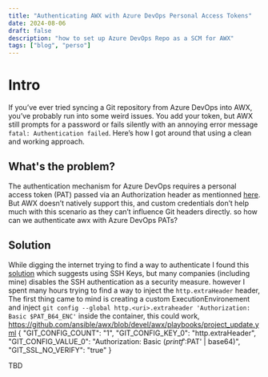 ```yaml
---
title: "Authenticating AWX with Azure DevOps Personal Access Tokens"
date: 2024-08-06
draft: false
description: "how to set up Azure DevOps Repo as a SCM for AWX"
tags: ["blog", "perso"]
---
```


# Intro

If you’ve ever tried syncing a Git repository from Azure DevOps into AWX, you’ve probably run into some weird issues. You add your token, but AWX still prompts for a password or fails silently with an annoying error message `fatal: Authentication failed`. Here’s how I got around that using a clean and working approach.

## What's the problem?

The authentication mechanism for Azure DevOps requires a personal access token (PAT) passed via an Authorization header as mentionned [here](https://learn.microsoft.com/en-us/azure/devops/organizations/accounts/use-personal-access-tokens-to-authenticate?view=azure-devops&tabs=Linux). But AWX doesn’t natively support this, and custom credentials don’t help much with this scenario as they can’t influence Git headers directly. so how can we authenticate awx with Azure DevOps PATs?

## Solution

While digging the internet trying to find a way to authenticate I found this [solution](https://forum.ansible.com/t/using-azure-devops-repo-as-scm-for-awx-project-fails-to-authenticate/6819/3) which suggests using SSH Keys, but many companies (including mine) disables the SSH authentication as a security measure. however I spent many hours trying to find a way to inject the `http.extraHeader` header, The first thing came to mind is creating a custom ExecutionEnvironement and inject `git config --global http.<uri>.extraheader 'Authorization: Basic $PAT_B64_ENC'` inside the container, this could work,
https://github.com/ansible/awx/blob/devel/awx/playbooks/project_update.yml
{
  "GIT_CONFIG_COUNT": "1",
  "GIT_CONFIG_KEY_0": "http.extraHeader",
  "GIT_CONFIG_VALUE_0": "Authorization: Basic $(printf ':$PAT' | base64)",
  "GIT_SSL_NO_VERIFY": "true"
}

TBD